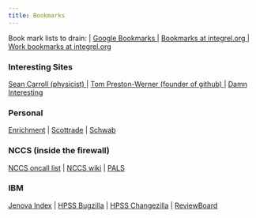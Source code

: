 ```yaml
---
title: Bookmarks
---
```


Book mark lists to drain:
| <a target="_"
     href="https://www.google.com/bookmarks/">
     Google Bookmarks
     </a>
| <a target="_"
     href="http://integrel.org/pmwiki/pmwiki.php?n=Tom.Bookmarks">
     Bookmarks at integrel.org
     </a>
| <a target="_"
     href="http://integrel.org/pmwiki/pmwiki.php?n=Tom.WorkBookmarks">
     Work bookmarks at integrel.org
     </a>


### Interesting Sites ###

<a href="https://www.preposterousuniverse.com/" target="_blank">
  Sean Carroll (physicist)
  </a>
| <a href="http://tom.preston-werner.com/" target="_blank">
  Tom Preston-Werner (founder of github)
  </a>
| <a href="https://www.damninteresting.com/" target="_blank">
  Damn Interesting
  </a>

### Personal ###

<a href="https://enrichmentfcu.org" target="_blank">Enrichment</a>
| <a href="https://scottrade.com" target="_blank">Scottrade</a>
| <a href="https://workplace.schwab.com/public/workplace/retirement-planning" target="_blank">Schwab</a>

### NCCS (inside the firewall) ###

<a href="https://wwwadm.ccs.ornl.gov/nccs_oncall" target="_blank">NCCS oncall list</a>
| <a href="https://wiki.ccs.ornl.gov/doku/hpss_dev" target="_blank">NCCS wiki</a>
| <a href="https://timetracker.ornl.gov/timetracker/#/" target="_blank">PALS</a>

### IBM ###

<a href="https://hpss-dev.clearlake.ibm.com/web/" target="_blank">Jenova Index</a>
| <a href="hpssbug.clearlake.ibm.com" target="_blank">HPSS Bugzilla</a>
| <a href="hpsschange.clearlake.ibm.com" target="_blank">HPSS Changezilla</a>
| <a href="hpss-dev.clearlake.ibm.com/reviewboard/dashboard/" target="_blank">ReviewBoard</a>
